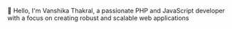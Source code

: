 👋 Hello, I'm Vanshika Thakral, a passionate PHP and JavaScript developer with a focus on creating robust and scalable web applications

